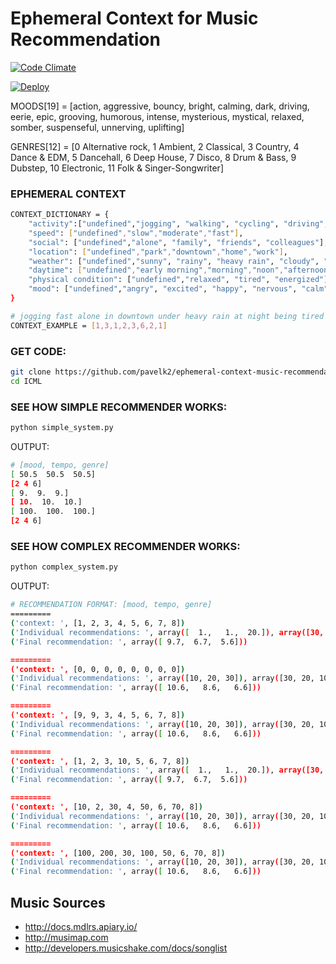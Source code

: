 # Ephemeral Context for Music Recommendation

[![Code Climate](https://codeclimate.com/github/pavelk2/ephemeral-context-music-recommendation/badges/gpa.svg)](https://codeclimate.com/github/pavelk2/ephemeral-context-music-recommendation)


[![Deploy](https://www.herokucdn.com/deploy/button.png)](https://heroku.com/deploy)

MOODS[19] = 
[action, aggressive, bouncy, bright, calming, dark, driving, eerie, epic, grooving, humorous, intense, mysterious, mystical, relaxed, somber, suspenseful, unnerving, uplifting]

GENRES[12] = 
[0 Alternative rock, 1 Ambient, 2 Classical, 3 Country, 4 Dance & EDM, 5 Dancehall, 6 Deep House, 7 Disco, 8 Drum & Bass, 9 Dubstep, 10 Electronic, 11 Folk & Singer-Songwriter]

### EPHEMERAL CONTEXT

```bash
CONTEXT_DICTIONARY = {
    "activity":["undefined","jogging", "walking", "cycling", "driving", "sleeping"],
    "speed": ["undefined","slow","moderate","fast"],
    "social": ["undefined","alone", "family", "friends", "colleagues"],
    "location": ["undefined","park","downtown","home","work"],
    "weather": ["undefined","sunny", "rainy", "heavy rain", "cloudy", "thunderstorm"],
    "daytime": ["undefined","early morning","morning","noon","afternoon","evening","night","late night"],
    "physical condition": ["undefined","relaxed", "tired", "energized"],
    "mood": ["undefined","angry", "excited", "happy", "nervous", "calm", "pleased", "bored", "relaxed", "sad", "sleepy", "peaceful"]
}

# jogging fast alone in downtown under heavy rain at night being tired and angry
CONTEXT_EXAMPLE = [1,3,1,2,3,6,2,1]
```

### GET CODE:

```bash
git clone https://github.com/pavelk2/ephemeral-context-music-recommendation ICML
cd ICML
```

### SEE HOW SIMPLE RECOMMENDER WORKS:

```bash
python simple_system.py
```

OUTPUT:

```bash
# [mood, tempo, genre]
[ 50.5  50.5  50.5]
[2 4 6]
[ 9.  9.  9.]
[ 10.  10.  10.]
[ 100.  100.  100.]
[2 4 6]
```

### SEE HOW COMPLEX RECOMMENDER WORKS:

```bash
python complex_system.py
```

OUTPUT:

```bash
# RECOMMENDATION FORMAT: [mood, tempo, genre]
=========
('context: ', [1, 2, 3, 4, 5, 6, 7, 8])
('Individual recommendations: ', array([  1.,   1.,  20.]), array([30, 20, 10]), array([1, 1, 1]))
('Final recommendation: ', array([ 9.7,  6.7,  5.6]))

=========
('context: ', [0, 0, 0, 0, 0, 0, 0, 0])
('Individual recommendations: ', array([10, 20, 30]), array([30, 20, 10]), array([1, 1, 1]))
('Final recommendation: ', array([ 10.6,   8.6,   6.6]))

=========
('context: ', [9, 9, 3, 4, 5, 6, 7, 8])
('Individual recommendations: ', array([10, 20, 30]), array([30, 20, 10]), array([1, 1, 1]))
('Final recommendation: ', array([ 10.6,   8.6,   6.6]))

=========
('context: ', [1, 2, 3, 10, 5, 6, 7, 8])
('Individual recommendations: ', array([  1.,   1.,  20.]), array([30, 20, 10]), array([1, 1, 1]))
('Final recommendation: ', array([ 9.7,  6.7,  5.6]))

=========
('context: ', [10, 2, 30, 4, 50, 6, 70, 8])
('Individual recommendations: ', array([10, 20, 30]), array([30, 20, 10]), array([1, 1, 1]))
('Final recommendation: ', array([ 10.6,   8.6,   6.6]))

=========
('context: ', [100, 200, 30, 100, 50, 6, 70, 8])
('Individual recommendations: ', array([10, 20, 30]), array([30, 20, 10]), array([1, 1, 1]))
('Final recommendation: ', array([ 10.6,   8.6,   6.6]))
```

## Music Sources

* http://docs.mdlrs.apiary.io/
* http://musimap.com
* http://developers.musicshake.com/docs/songlist
